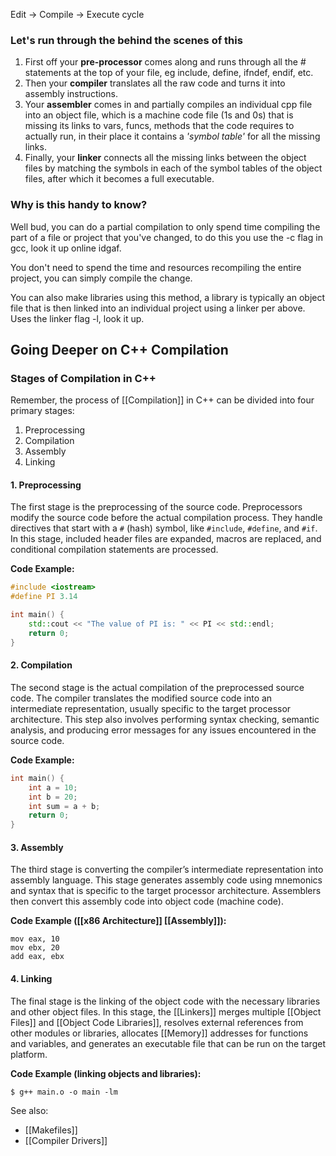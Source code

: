 Edit -> Compile -> Execute cycle

### Let's run through the behind the scenes of this

1. First off your **pre-processor** comes along and runs through all the # statements at the top of your file, eg include, define, ifndef, endif, etc.
2. Then your **compiler** translates all the raw code and turns it into assembly instructions.
3. Your **assembler** comes in and partially compiles an individual cpp file into an object file, which is a machine code file (1s and 0s) that is missing its links to vars, funcs, methods that the code requires to actually run, in their place it contains a *'symbol table'* for all the missing links.
4. Finally, your **linker** connects all the missing links between the object files by matching the symbols in each of the symbol tables of the object files, after which it becomes a full executable.

### Why is this handy to know?

Well bud, you can do a partial compilation to only spend time compiling the part of a file or project that you've changed, to do this you use the -c flag in gcc, look it up online idgaf. 

You don't need to spend the time and resources recompiling the entire project, you can simply compile the change.

You can also make libraries using this method, a library is typically an object file that is then linked into an individual project using a linker per above.  Uses the linker flag -l, look it up.

## Going Deeper on C++ Compilation

### Stages of Compilation in C++

Remember, the process of [[Compilation]] in C++ can be divided into four primary stages: 
1. Preprocessing
2. Compilation
3. Assembly
4. Linking 

#### 1. Preprocessing

The first stage is the preprocessing of the source code. Preprocessors modify the source code before the actual compilation process. They handle directives that start with a `#` (hash) symbol, like `#include`, `#define`, and `#if`. In this stage, included header files are expanded, macros are replaced, and conditional compilation statements are processed.

**Code Example:**

```cpp
#include <iostream>
#define PI 3.14

int main() {
    std::cout << "The value of PI is: " << PI << std::endl;
    return 0;
}
```

#### 2. Compilation

The second stage is the actual compilation of the preprocessed source code. The compiler translates the modified source code into an intermediate representation, usually specific to the target processor architecture. This step also involves performing syntax checking, semantic analysis, and producing error messages for any issues encountered in the source code.

**Code Example:**

```cpp
int main() {
    int a = 10;
    int b = 20;
    int sum = a + b;
    return 0;
}
```

#### 3. Assembly

The third stage is converting the compiler’s intermediate representation into assembly language. This stage generates assembly code using mnemonics and syntax that is specific to the target processor architecture. Assemblers then convert this assembly code into object code (machine code).

**Code Example ([[x86 Architecture]] [[Assembly]]):**

```assembly
mov eax, 10
mov ebx, 20
add eax, ebx
```

#### 4. Linking

The final stage is the linking of the object code with the necessary libraries and other object files. In this stage, the [[Linkers]] merges multiple [[Object Files]] and [[Object Code Libraries]], resolves external references from other modules or libraries, allocates [[Memory]] addresses for functions and variables, and generates an executable file that can be run on the target platform.

**Code Example (linking objects and libraries):**

```
$ g++ main.o -o main -lm
```


See also:
- [[Makefiles]]
- [[Compiler Drivers]]


